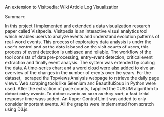 An extension to Visitpedia: Wiki Article Log Visualization

Summary:

In this project I implemented and extended a data visualization research paper called Visitpedia. Visitpedia is an interactive visual analytics tool which enables users to analyze events and understand evolution patterns of real-world events. This process of exploratory data analysis is under the user’s control and as the data is based on the visit counts of users, this process of event detection is unbiased and reliable.
The workflow of the tool consists of data pre-processing, entry-event detection, critical event extraction and finally event analysis. The system was extended by scaling the data. A time-series chart and a word cloud were also added to give an overview of the changes in the number of events over the years. 
For the dataset, I scraped the Topviews Analysis webpage to retrieve the daily page views. Web scraping tools like Selenium and BeautifulSoup in Python were used.
After the extraction of page counts, I applied the CUSUM algorithm to detect entry events. To detect events as soon as they start, a fast-initial response time wass added. An Upper Control Limit was added to only consider important events.
All the graphs were implemented from scratch using D3.js.
